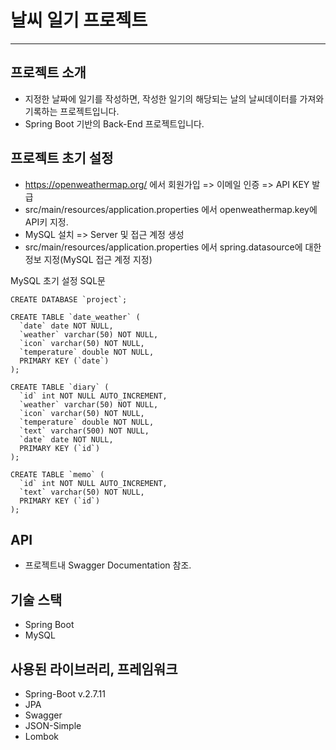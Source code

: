 # 날씨 일기 프로젝트

---

## 프로젝트 소개

- 지정한 날짜에 일기를 작성하면, 작성한 일기의 해당되는 날의 날씨데이터를 가져와 기록하는 프로젝트입니다.
- Spring Boot 기반의 Back-End 프로젝트입니다.

## 프로젝트 초기 설정

- https://openweathermap.org/ 에서 회원가입 => 이메일 인증 => API KEY 발급
- src/main/resources/application.properties 에서 openweathermap.key에 API키 지정.
- MySQL 설치 => Server 및 접근 계정 생성
- src/main/resources/application.properties 에서 spring.datasource에 대한 정보 지정(MySQL 접근 계정 지정)

MySQL 초기 설정 SQL문
```roomsql
CREATE DATABASE `project`;

CREATE TABLE `date_weather` (
  `date` date NOT NULL,
  `weather` varchar(50) NOT NULL,
  `icon` varchar(50) NOT NULL,
  `temperature` double NOT NULL,
  PRIMARY KEY (`date`)
);

CREATE TABLE `diary` (
  `id` int NOT NULL AUTO_INCREMENT,
  `weather` varchar(50) NOT NULL,
  `icon` varchar(50) NOT NULL,
  `temperature` double NOT NULL,
  `text` varchar(500) NOT NULL,
  `date` date NOT NULL,
  PRIMARY KEY (`id`)
);

CREATE TABLE `memo` (
  `id` int NOT NULL AUTO_INCREMENT,
  `text` varchar(50) NOT NULL,
  PRIMARY KEY (`id`)
);

```

## API

- 프로젝트내 Swagger Documentation 참조.

## 기술 스택

- Spring Boot
- MySQL

## 사용된 라이브러리, 프레임워크

- Spring-Boot v.2.7.11
- JPA
- Swagger
- JSON-Simple
- Lombok